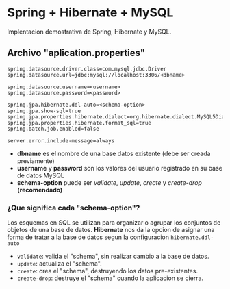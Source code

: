 # Spring + Hibernate + MySQL 
Implentacion demostrativa de Spring, Hibernate y MySQL.

## Archivo "aplication.properties"

```
spring.datasource.driver.class=com.mysql.jdbc.Driver
spring.datasource.url=jdbc:mysql://localhost:3306/<dbname>

spring.datasource.username=<username>
spring.datasource.password=<password>

spring.jpa.hibernate.ddl-auto=<schema-option>
spring.jpa.show-sql=true
spring.jpa.properties.hibernate.dialect=org.hibernate.dialect.MySQL5Dialect
spring.jpa.properties.hibernate.format_sql=true
spring.batch.job.enabled=false

server.error.include-message=always
```
* **dbname** es el nombre de una base datos existente (debe ser creada previamente)
* **username** y **password** son los valores del usuario registrado en su base de datos MySQL 
* **schema-option** puede ser *validate*, *update*, *create* y *create-drop* **(recomendado)**

### ¿Que significa cada "schema-option"?   
Los esquemas en SQL  se utilizan para organizar o agrupar los conjuntos de objetos de una base de datos. **Hibernate** nos da la opcion de asignar una forma de tratar a la base de datos segun la configuracion `hibernate.ddl-auto`

* `validate`: valida el "schema", sin realizar cambio a la base de datos.
* `update`: actualiza el "schema".
* `create`: crea el "schema", destruyendo los datos pre-existentes.
* `create-drop`: destruye el "schema" cuando la aplicacion se cierra.
